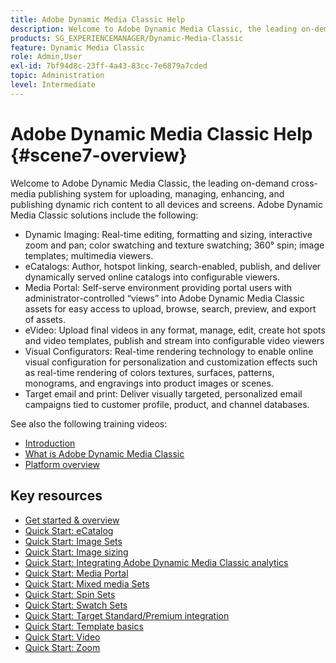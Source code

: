```yaml
---
title: Adobe Dynamic Media Classic Help
description: Welcome to Adobe Dynamic Media Classic, the leading on-demand cross-media publishing system for uploading, managing, enhancing, and publishing dynamic rich content to all devices and screens.
products: SG_EXPERIENCEMANAGER/Dynamic-Media-Classic
feature: Dynamic Media Classic
role: Admin,User
exl-id: 7bf94d8c-23ff-4a43-83cc-7e6879a7cded
topic: Administration
level: Intermediate
---
```

# Adobe Dynamic Media Classic Help {#scene7-overview}

Welcome to Adobe Dynamic Media Classic, the leading on-demand cross-media publishing system for uploading, managing, enhancing, and publishing dynamic rich content to all devices and screens. Adobe Dynamic Media Classic solutions include the following:

* Dynamic Imaging: Real-time editing, formatting and sizing, interactive zoom and pan; color swatching and texture swatching; 360° spin; image templates; multimedia viewers.
* eCatalogs: Author, hotspot linking, search-enabled, publish, and deliver dynamically served online catalogs into configurable viewers.
* Media Portal: Self-serve environment providing portal users with administrator-controlled “views” into Adobe Dynamic Media Classic assets for easy access to upload, browse, search, preview, and export of assets.
* eVideo: Upload final videos in any format, manage, edit, create hot spots and video templates, publish and stream into configurable video viewers
* Visual Configurators: Real-time rendering technology to enable online visual configuration for personalization and customization effects such as real-time rendering of colors textures, surfaces, patterns, monograms, and engravings into product images or scenes.
* Target email and print: Deliver visually targeted, personalized email campaigns tied to customer profile, product, and channel databases.

See also the following training videos:

* [Introduction](https://s7d5.scene7.com/s7viewers/html5/VideoViewer.html?videoserverurl=https://s7d5.scene7.com/is/content/&emailurl=https://s7d5.scene7.com/s7/emailFriend&serverUrl=https://s7d5.scene7.com/is/image/&config=Scene7SharedAssets/Universal_HTML5_Video&contenturl=https://s7d5.scene7.com/skins/&asset=S7tutorials/570_Introduction_converted%20renamed_Getting%20Started-AVS)
* [What is Adobe Dynamic Media Classic](https://s7d5.scene7.com/s7viewers/html5/VideoViewer.html?videoserverurl=https://s7d5.scene7.com/is/content/&emailurl=https://s7d5.scene7.com/s7/emailFriend&serverUrl=https://s7d5.scene7.com/is/image/&config=Scene7SharedAssets/Universal_HTML5_Video&contenturl=https://s7d5.scene7.com/skins/&asset=S7tutorials/577_What%20is%20Scene7_converted%20renamed_Getting%20Started-AVS)
* [Platform overview](https://s7d5.scene7.com/s7viewers/html5/VideoViewer.html?videoserverurl=https://s7d5.scene7.com/is/content/&emailurl=https://s7d5.scene7.com/s7/emailFriend&serverUrl=https://s7d5.scene7.com/is/image/&config=Scene7SharedAssets/Universal_HTML5_Video&contenturl=https://s7d5.scene7.com/skins/&asset=S7tutorials/572_Platform%20Overview_converted%20renamed_Getting%20Started-AVS)

## Key resources

* [Get started & overview](/help/using/dmc-platform-overview.md)
* [Quick Start: eCatalog](/help/using/quick-start-ecatalog.md)
* [Quick Start: Image Sets](/help/using/quick-start-image-sets.md)
* [Quick Start: Image sizing](/help/using/quick-start-image-sizing.md)
* [Quick Start: Integrating Adobe Dynamic Media Classic analytics](/help/using/quick-start-integrating-dmc-analytics.md)
* [Quick Start: Media Portal](/help/using/quick-start-media-portal-administration.md)
* [Quick Start: Mixed media Sets](/help/using/quick-start-mixed-media-sets.md)
* [Quick Start: Spin Sets](/help/using/quick-start-spin-sets.md)
* [Quick Start: Swatch Sets](/help/using/quick-start-swatch-sets.md)
* [Quick Start: Target Standard/Premium integration](/help/using/quick-start-target-integration.md)
* [Quick Start: Template basics](/help/using/quick-start-template-basics.md)
* [Quick Start: Video](/help/using/quick-start-video.md)
* [Quick Start: Zoom](/help/using/quick-start-zoom.md)
